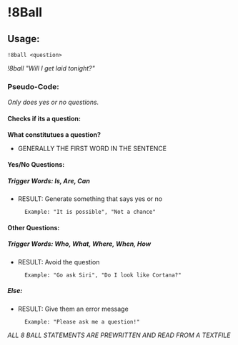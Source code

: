 # !8Ball

## Usage:

`!8ball <question>`

*!8ball "Will I get laid tonight?"*

### Pseudo-Code:

*Only does yes or no questions.*

#### Checks if its a question:

**What constitutues a question?**
* GENERALLY THE FIRST WORD IN THE SENTENCE

#### Yes/No Questions:

##### Trigger Words: Is, Are, Can

* RESULT: Generate something that says yes or no
	
		Example: "It is possible", "Not a chance"

#### Other Questions:

##### Trigger Words: Who, What, Where, When, How

* RESULT: Avoid the question
	
		Example: "Go ask Siri", "Do I look like Cortana?"

##### Else:

* RESULT: Give them an error message
    
        Example: "Please ask me a question!"

*ALL 8 BALL STATEMENTS ARE PREWRITTEN AND READ FROM A TEXTFILE*
